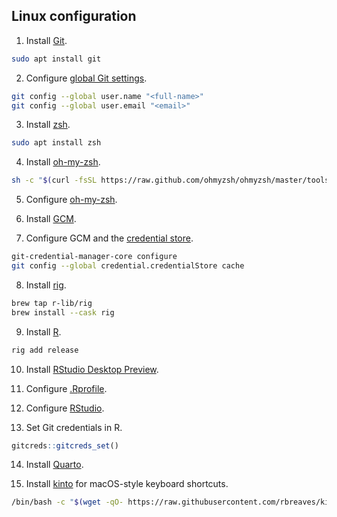 ## Linux configuration

1. Install [Git](https://git-scm.com/download/linux).

```bash
sudo apt install git
```

2. Configure [global Git settings](https://github.com/gvelasq/git-reference#setup).

```bash
git config --global user.name "<full-name>"
git config --global user.email "<email>"
```

3. Install [zsh](https://zsh.sourceforge.io/).

```bash
sudo apt install zsh
```

4. Install [oh-my-zsh](https://ohmyz.sh/#install).

```bash
sh -c "$(curl -fsSL https://raw.github.com/ohmyzsh/ohmyzsh/master/tools/install.sh)"
```

5. Configure [oh-my-zsh](https://github.com/gvelasq/dotfiles/tree/main/zsh).

6. Install [GCM](https://github.com/GitCredentialManager/git-credential-manager#linux).

7. Configure GCM and the [credential store](https://github.com/GitCredentialManager/git-credential-manager/blob/main/docs/credstores.md#gits-built-in-credential-cache).

```bash
git-credential-manager-core configure
git config --global credential.credentialStore cache
```

8. Install [rig](https://github.com/r-lib/rig#macos-homebrew).

```bash
brew tap r-lib/rig
brew install --cask rig
```

9. Install [R](https://www.r-project.org/).

```bash
rig add release
```

10. Install [RStudio Desktop Preview](https://www.rstudio.com/products/rstudio/download/preview/).

11. Configure [.Rprofile](https://github.com/gvelasq/dotfiles/blob/main/R/.Rprofile).

12. Configure [RStudio](https://github.com/gvelasq/dotfiles/tree/main/rstudio).

13. Set Git credentials in R.

```r
gitcreds::gitcreds_set()
```

14. Install [Quarto](https://quarto.org/docs/get-started/).

15. Install [kinto](https://github.com/rbreaves/kinto) for macOS-style keyboard shortcuts.

```bash
/bin/bash -c "$(wget -qO- https://raw.githubusercontent.com/rbreaves/kinto/HEAD/install/linux.sh || curl -fsSL https://raw.githubusercontent.com/rbreaves/kinto/HEAD/install/linux.sh)"
```
